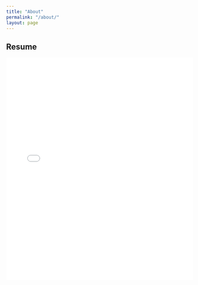 ```yaml
---
title: "About"
permalink: "/about/"
layout: page
---
```


## Resume


<iframe src="spencergosden.github.io/assets/Resume.pdf" width="100%" height="600px" style="border: none;">
  Your browser does not support PDFs. 
  <a href="spencergosden.github.io/assets/Resume.pdf">Download the PDF</a>.
</iframe>
